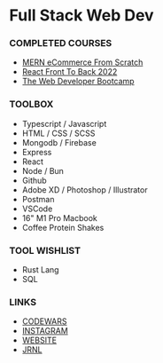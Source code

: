 # Full Stack Web Dev

### COMPLETED COURSES
 - [MERN eCommerce From Scratch](https://www.udemy.com/course/mern-ecommerce/)
 - [React Front To Back 2022](https://www.udemy.com/course/react-front-to-back-2022/)
 - [The Web Developer Bootcamp](https://www.udemy.com/course/the-web-developer-bootcamp/)
 
### TOOLBOX
 - Typescript / Javascript
 - HTML / CSS / SCSS
 - Mongodb / Firebase
 - Express 
 - React
 - Node / Bun
 - Github 
 - Adobe XD / Photoshop / Illustrator
 - Postman
 - VSCode
 - 16" M1 Pro Macbook
 - Coffee Protein Shakes
 
### TOOL WISHLIST
 - Rust Lang
 - SQL

### LINKS
 - [CODEWARS](https://www.codewars.com/users/ImprovingTyler)
 - [INSTAGRAM](https://www.instagram.com/tylerlundin_/)
 - [WEBSITE](https://www.tylerlundin.me)
 - [JRNL](https://myjournal.app)
